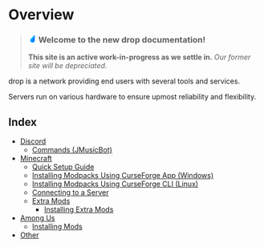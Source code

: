 # Overview

> ### <img src="https://raw.githubusercontent.com/drop8k/docs/main/assets/logo.png" width="16"> **Welcome to the new drop documentation!** 
> **This site is an active work-in-progress as we settle in.** *Our former site will be depreciated.*

drop is a network providing end users with several tools and services.

Servers run on various hardware to ensure upmost reliability and flexibility.

## Index

- [Discord](https://drop8k.github.io/docs/discord/main.html)
   - [Commands (JMusicBot)](https://drop8k.github.io/docs/discord/commands1.html)
- [Minecraft](https://drop8k.github.io/docs/minecraft/main.html)
   - [Quick Setup Guide](https://drop8k.github.io/docs/minecraft/quicksetup.html)
   - [Installing Modpacks Using CurseForge App (Windows)](https://drop8k.github.io/docs/minecraft/installation1.html)
   - [Installing Modpacks Using CurseForge CLI (Linux)](https://drop8k.github.io/docs/minecraft/installation2.html)
   - [Connecting to a Server](https://drop8k.github.io/docs/minecraft/connect.html)
   - [Extra Mods](https://drop8k.github.io/docs/minecraft/extras.html)
      - [Installing Extra Mods](https://drop8k.github.io/docs/minecraft/extras-install.html)
- [Among Us](https://drop8k.github.io/docs/amongus/main.html)
   - [Installing Mods](https://drop8k.github.io/docs/amongus/installation1.html)
- [Other](https://drop8k.github.io/docs/misc/main.html)
